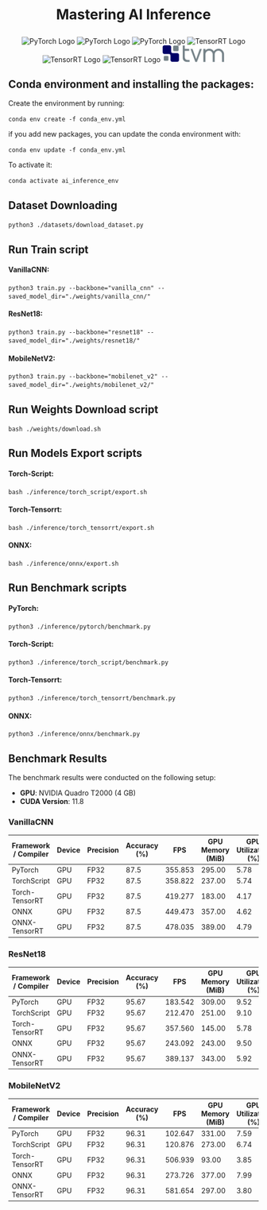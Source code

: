 # <p align="center">Mastering AI Inference</p>
<p align="center">
  <img src="https://community.intel.com/t5/image/serverpage/image-id/23222i737060699A80CB3E/image-size/large?v=v2&px=999" alt="PyTorch Logo" width="125">
  <img src="https://www.edureka.co/blog/wp-content/uploads/2017/06/hadoop-logo-1.png" alt="PyTorch Logo" width="106">
  <img src="https://d2mk45aasx86xg.cloudfront.net/Top_Python_libraries_for_Machine_Learning_29078075a6.webp" alt="PyTorch Logo" width="108">
  <img src="https://developer-blogs.nvidia.com/wp-content/uploads/2020/04/tensorrt-logo.png" alt="TensorRT Logo" width="79">
  <img src="https://developer.nvidia.com/sites/default/files/akamai/onnx.png" alt="TensorRT Logo" width="98">
  <img src="https://neousys-web-bucket.s3.us-west-1.amazonaws.com/img/market/intel-openvivo-toolkit-300.gif" alt="TensorRT Logo" width="126">
  <img src="https://raw.githubusercontent.com/apache/tvm-site/main/images/logo/tvm-logo-small.png" alt="TensorRT Logo" width="125">
</p>

## Conda environment and installing the packages:
Create the environment by running:

```conda env create -f conda_env.yml```

if you add new packages, you can update the conda environment with:

```conda env update -f conda_env.yml```

To activate it:

```conda activate ai_inference_env```

## Dataset Downloading
```python3 ./datasets/download_dataset.py```

## Run Train script
#### VanillaCNN: 
```python3 train.py --backbone="vanilla_cnn" --saved_model_dir="./weights/vanilla_cnn/"```
#### ResNet18: 
```python3 train.py --backbone="resnet18" --saved_model_dir="./weights/resnet18/"```
#### MobileNetV2: 
```python3 train.py --backbone="mobilenet_v2" --saved_model_dir="./weights/mobilenet_v2/"```

## Run Weights Download script
```bash ./weights/download.sh```

## Run Models Export scripts
#### Torch-Script: 
```bash ./inference/torch_script/export.sh```
#### Torch-Tensorrt: 
```bash ./inference/torch_tensorrt/export.sh```
#### ONNX: 
```bash ./inference/onnx/export.sh```

## Run Benchmark scripts
#### PyTorch: 
```python3 ./inference/pytorch/benchmark.py```
#### Torch-Script: 
```python3 ./inference/torch_script/benchmark.py```
#### Torch-Tensorrt: 
```python3 ./inference/torch_tensorrt/benchmark.py```
#### ONNX: 
```python3 ./inference/onnx/benchmark.py```

## Benchmark Results
The benchmark results were conducted on the following setup:

- **GPU**: NVIDIA Quadro T2000 (4 GB)
- **CUDA Version**: 11.8
### VanillaCNN
| Framework / Compiler | Device  | Precision | Accuracy (%) | FPS      | GPU Memory (MiB)  | GPU Utilization (%)  |
|----------------------|---------|-----------|--------------|----------|-------------------|----------------------|
| PyTorch              | GPU     | FP32      | 87.5         | 355.853  | 295.00            | 5.78                 |
| TorchScript          | GPU     | FP32      | 87.5         | 358.822  | 237.00            | 5.74                 |
| Torch-TensorRT       | GPU     | FP32      | 87.5         | 419.277  | 183.00            | 4.17                 |
| ONNX                 | GPU     | FP32      | 87.5         | 449.473  | 357.00            | 4.62                 |
| ONNX-TensorRT        | GPU     | FP32      | 87.5         | 478.035  | 389.00            | 4.79                 |

### ResNet18
| Framework / Compiler | Device  | Precision | Accuracy (%) | FPS      | GPU Memory (MiB)  | GPU Utilization (%)  |
|----------------------|---------|-----------|--------------|----------|-------------------|----------------------|
| PyTorch              | GPU     | FP32      | 95.67        | 183.542  | 309.00            | 9.52                 |
| TorchScript          | GPU     | FP32      | 95.67        | 212.470  | 251.00            | 9.10                 |
| Torch-TensorRT       | GPU     | FP32      | 95.67        | 357.560  | 145.00            | 5.78                 |
| ONNX                 | GPU     | FP32      | 95.67        | 243.092  | 243.00            | 9.50                 |
| ONNX-TensorRT        | GPU     | FP32      | 95.67        | 389.137  | 343.00            | 5.92                 |

### MobileNetV2
| Framework / Compiler | Device  | Precision | Accuracy (%) | FPS      | GPU Memory (MiB)  | GPU Utilization (%)  |
|----------------------|---------|-----------|--------------|----------|-------------------|----------------------|
| PyTorch              | GPU     | FP32      | 96.31        | 102.647  | 331.00            | 7.59                 |
| TorchScript          | GPU     | FP32      | 96.31        | 120.876  | 273.00            | 6.74                 |
| Torch-TensorRT       | GPU     | FP32      | 96.31        | 506.939  | 93.00             | 3.85                 |
| ONNX                 | GPU     | FP32      | 96.31        | 273.726  | 377.00            | 7.99                 |
| ONNX-TensorRT        | GPU     | FP32      | 96.31        | 581.654  | 297.00            | 3.80                 |
